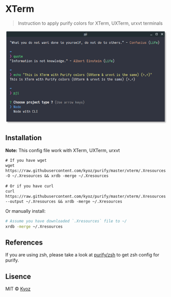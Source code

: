 # XTerm
> Instruction to apply purify colors for XTerm, UXTerm, urxvt terminals

<p align="center">
  <img src="../demo/xterm.png" width="700px">
</p>

## Installation

**Note:** This config file work with XTerm, UXTerm, urxvt

```
# If you have wget
wget https://raw.githubusercontent.com/kyoz/purify/master/xterm/.Xresources -O ~/.Xresources && xrdb -merge ~/.Xresources

# Or if you have curl
curl https://raw.githubusercontent.com/kyoz/purify/master/xterm/.Xresources --output ~/.Xresources && xrdb -merge ~/.Xresources
```

Or manually install:

```sh
# Assume you have downloaded `.Xresources` file to ~/
xrdb -merge ~/.Xresources
```

## References

If you are using zsh, please take a look at [purify/zsh](https://github.com/kyoz/purify/tree/master/zsh) to get zsh config for purify.

## Lisence
MIT © [Kyoz](mailto:banminkyoz@gmail.com)

